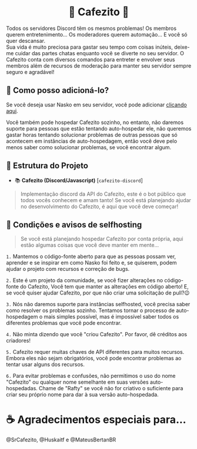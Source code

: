 <h1 align="center">🍒 Cafezito 🍒</h1>

Todos os servidores Discord têm os mesmos problemas! Os membros querem entretenimento... Os moderadores querem automação... E você só quer descansar.  
Sua vida é muito preciosa para gastar seu tempo com coisas inúteis, deixe-me cuidar das partes chatas enquanto você se diverte no seu servidor. O Cafezito conta com diversos comandos para entreter e envolver seus membros além de recursos de moderação para manter seu servidor sempre seguro e agradável!

## 🤔 Como posso adicioná-lo?
Se você deseja usar Nasko em seu servidor, você pode adicionar [clicando aqui](https://discord.com/oauth2/authorize?client_id=774642355680444437&scope=bot&permissions=8).

Você também pode hospedar Cafezito sozinho, no entanto, não daremos suporte para pessoas que estão tentando auto-hospedar ele, não queremos gastar horas tentando solucionar problemas de outras pessoas que só acontecem em instâncias de auto-hospedagem, então você deve pelo menos saber como solucionar problemas, se você encontrar algum.

## 📂 Estrutura do Projeto
* 📚 **Cafezito (Discord/Javascript)** [`cafezito-discord`]
> Implementação discord da API do Cafezito, este é o bot público que todos vocês conhecem e amam tanto! Se você está planejando ajudar no desenvolvimento do Cafezito, é aqui que você deve começar!

## 📃 Condições e avisos de selfhosting
> Se você está planejando hospedar Cafezito por conta própria, aqui estão algumas coisas que você deve manter em mente...

`1.` Mantemos o código-fonte aberto para que as pessoas possam ver, aprender e se inspirar em como Nasko foi feito e, se quiserem, podem ajudar o projeto com recursos e correção de bugs.

`2.` Este é um projeto da comunidade, se você fizer alterações no código-fonte do Cafezito, Você tem que manter as alterações em código aberto! E, se você quiser ajudar Cafezito, por que não criar uma solicitação de pull?😉

`3.` Nós não daremos suporte para instâncias selfhosted, você precisa saber como resolver os problemas sozinho. Tentamos tornar o processo de auto-hospedagem o mais simples possível, mas é impossível saber todos os diferentes problemas que você pode encontrar.

`4.` Não minta dizendo que você "criou Cafezito". Por favor, dê créditos aos criadores!

`5.` Cafezito requer muitas chaves de API diferentes para muitos recursos. Embora eles não sejam obrigatórios, você pode encontrar problemas ao tentar usar alguns dos recursos.

`6.` Para evitar problemas e confusões, não permitimos o uso do nome "Cafezito" ou qualquer nome semelhante em suas versões auto-hospedadas. Chame de "Rafty" se você não for criativo o suficiente para criar seu próprio nome para dar à sua versão auto-hospedada.


# ☕ Agradecimentos especiais para...
@SrCafezito, @Huskaitf e @MateusBertanBR

